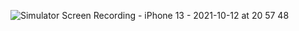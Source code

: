 ![Simulator Screen Recording - iPhone 13 - 2021-10-12 at 20 57 48](https://user-images.githubusercontent.com/74659491/136952046-286d9e90-f2a6-4fea-8f23-85710d1351d2.gif)


